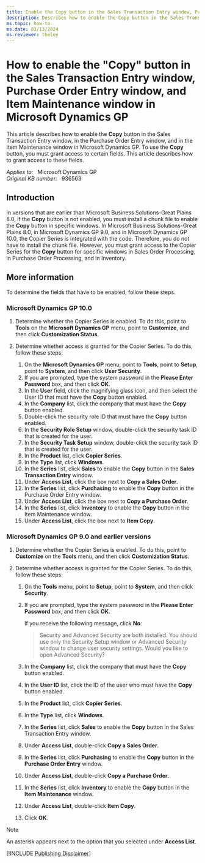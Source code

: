 ```yaml
---
title: Enable the Copy button in the Sales Transaction Entry window, Purchase Order Entry window, and Item Maintenance window
description: Describes how to enable the Copy button in the Sales Transaction Entry window, in the Purchase Order Entry window, and in the Item Maintenance window in Microsoft Dynamics GP.
ms.topic: how-to
ms.date: 03/13/2024
ms.reviewer: theley
---
```

# How to enable the "Copy" button in the Sales Transaction Entry window, Purchase Order Entry window, and Item Maintenance window in Microsoft Dynamics GP

This article describes how to enable the **Copy** button in the Sales Transaction Entry window, in the Purchase Order Entry window, and in the Item Maintenance window in Microsoft Dynamics GP. To use the **Copy** button, you must grant access to certain fields. This article describes how to grant access to these fields.

_Applies to:_ &nbsp; Microsoft Dynamics GP  
_Original KB number:_ &nbsp; 936563

## Introduction

In versions that are earlier than Microsoft Business Solutions-Great Plains 8.0, if the **Copy** button is not enabled, you must install a chunk file to enable the **Copy** button in specific windows. In Microsoft Business Solutions-Great Plains 8.0, in Microsoft Dynamics GP 9.0, and in Microsoft Dynamics GP 10.0, the Copier Series is integrated with the code. Therefore, you do not have to install the chunk file. However, you must grant access to the Copier Series for the **Copy** button for specific windows in Sales Order Processing, in Purchase Order Processing, and in Inventory.

## More information

To determine the fields that have to be enabled, follow these steps.

### Microsoft Dynamics GP 10.0

1. Determine whether the Copier Series is enabled. To do this, point to **Tools** on the **Microsoft Dynamics GP** menu, point to **Customize**, and then click **Customization Status**.

2. Determine whether access is granted for the Copier Series. To do this, follow these steps:

    1. On the **Microsoft Dynamics GP** menu, point to **Tools**, point to **Setup**, point to **System**, and then click **User Security**.
    2. If you are prompted, type the system password in the **Please Enter Password** box, and then click **OK**.
    3. In the **User** field, click the magnifying glass icon, and then select the User ID that must have the **Copy** button enabled.
    4. In the **Company** list, click the company that must have the **Copy** button enabled.
    5. Double-click the security role ID that must have the **Copy** button enabled.
    6. In the **Security Role Setup** window, double-click the security task ID that is created for the user.
    7. In the **Security Task Setup** window, double-click the security task ID that is created for the user.
    8. In the **Product** list, click **Copier Series**.
    9. In the **Type** list, click **Windows**.
    10. In the **Series** list, click **Sales** to enable the **Copy** button in the **Sales Transaction Entry** window.
    11. Under **Access List**, click the box next to **Copy a Sales Order**.
    12. In the **Series** list, click **Purchasing** to enable the **Copy** button in the Purchase Order Entry window.
    13. Under **Access List**, click the box next to **Copy a Purchase Order**.
    14. In the **Series** list, click **Inventory** to enable the **Copy** button in the Item Maintenance window.
    15. Under **Access List**, click the box next to **Item Copy**.

### Microsoft Dynamics GP 9.0 and earlier versions

1. Determine whether the Copier Series is enabled. To do this, point to **Customize** on the **Tools** menu, and then click **Customization Status**.
2. Determine whether access is granted for the Copier Series. To do this, follow these steps:

    1. On the **Tools** menu, point to **Setup**, point to **System**, and then click **Security**.

    2. If you are prompted, type the system password in the **Please Enter Password** box, and then click **OK**.

        If you receive the following message, click **No**:

        > Security and Advanced Security are both installed. You should use only the Security Setup window or Advanced Security window to change user security settings. Would you like to open Advanced Security?
    3. In the **Company** list, click the company that must have the **Copy** button enabled.
    4. In the **User ID** list, click the ID of the user who must have the **Copy** button enabled.
    5. In the **Product** list, click **Copier Series**.
    6. In the **Type** list, click **Windows**.
    7. In the **Series** list, click **Sales** to enable the **Copy** button in the Sales Transaction Entry window.
    8. Under **Access List**, double-click **Copy a Sales Order**.
    9. In the **Series** list, click **Purchasing** to enable the **Copy** button in the **Purchase Order Entry** window.
    10. Under **Access List**, double-click **Copy a Purchase Order**.
    11. In the **Series** list, click **Inventory** to enable the **Copy** button in the **Item Maintenance** window.
    12. Under **Access List**, double-click **Item Copy**.
    13. Click **OK**.

> [!NOTE]
> An asterisk appears next to the option that you selected under **Access List**.

[!INCLUDE [Publishing Disclaimer](../../includes/publishing-disclaimer.md)]
